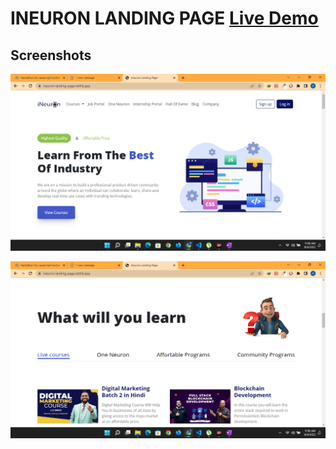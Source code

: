 # INEURON LANDING PAGE [Live Demo](https://ineuron-landing-page.netlify.app/)

## Screenshots
![Image](./screenshots/s1.png)

![Image](./screenshots/s2.png)